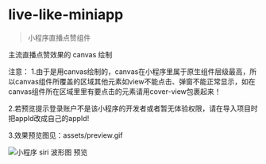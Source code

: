# live-like-miniapp
> 小程序直播点赞组件

主流直播点赞效果的 canvas 绘制

注意：
1.由于是用canvas绘制的，canvas在小程序里属于原生组件层级最高，所以canvas组件所覆盖的区域其他元素如view不能点击、弹窗不能正常显示，如在canvas组件所在区域里里有要点击的元素请用cover-view包裹起来！

2.若预览提示登录账户不是该小程序的开发者或者暂无体验权限，请在导入项目时把appId改成自己的appId!

3.效果预览图见：assets/preview.gif

![小程序 siri 波形图 预览](assets/preview.gif)

